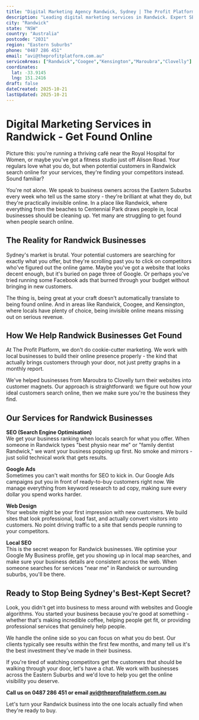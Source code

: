 ```yaml
---
title: "Digital Marketing Agency Randwick, Sydney | The Profit Platform"
description: "Leading digital marketing services in Randwick. Expert SEO, Google Ads & web design for Eastern Suburbs businesses. Call 0487 286 451 for a free consultation."
city: "Randwick"
state: "NSW"
country: "Australia"
postcode: "2031"
region: "Eastern Suburbs"
phone: "0487 286 451"
email: "avi@theprofitplatform.com.au"
serviceAreas: ["Randwick","Coogee","Kensington","Maroubra","Clovelly"]
coordinates:
  lat: -33.9145
  lng: 151.2416
draft: false
dateCreated: 2025-10-21
lastUpdated: 2025-10-21
---
```


<script type="application/ld+json">
{
  "@context": "https://schema.org",
  "@type": "LocalBusiness",
  "@id": "https://theprofitplatform.com.au/locations/randwick/",
  "name": "The Profit Platform",
  "description": "Leading digital marketing services in Randwick. Expert SEO, Google Ads & web design for Eastern Suburbs businesses. Call 0487 286 451 for a free consultation.",
  "url": "https://theprofitplatform.com.au/locations/randwick/",
  "telephone": "0487 286 451",
  "email": "avi@theprofitplatform.com.au",
  "address": {
    "@type": "PostalAddress",
    "addressLocality": "Randwick",
    "addressRegion": "NSW",
    "postalCode": "2031",
    "addressCountry": "AU"
  },
  "areaServed": {
    "@type": "City",
    "name": "Randwick"
  },
  "priceRange": "$$",
  "openingHours": "Mo-Fr 09:00-18:00",
  "sameAs": [
    "https://www.facebook.com/theprofitplatform",
    "https://www.linkedin.com/company/theprofitplatform",
    "https://twitter.com/profitplatform"
  ],
  "geo": {
    "@type": "GeoCoordinates"
  }
}
</script>


# Digital Marketing Services in Randwick - Get Found Online

Picture this: you're running a thriving café near the Royal Hospital for Women, or maybe you've got a fitness studio just off Alison Road. Your regulars love what you do, but when potential customers in Randwick search online for your services, they're finding your competitors instead. Sound familiar?

You're not alone. We speak to business owners across the Eastern Suburbs every week who tell us the same story - they're brilliant at what they do, but they're practically invisible online. In a place like Randwick, where everything from the beaches to Centennial Park draws people in, local businesses should be cleaning up. Yet many are struggling to get found when people search online.

## The Reality for Randwick Businesses

Sydney's market is brutal. Your potential customers are searching for exactly what you offer, but they're scrolling past you to click on competitors who've figured out the online game. Maybe you've got a website that looks decent enough, but it's buried on page three of Google. Or perhaps you've tried running some Facebook ads that burned through your budget without bringing in new customers.

The thing is, being great at your craft doesn't automatically translate to being found online. And in areas like Randwick, Coogee, and Kensington, where locals have plenty of choice, being invisible online means missing out on serious revenue.

## How We Help Randwick Businesses Get Found

At The Profit Platform, we don't do cookie-cutter marketing. We work with local businesses to build their online presence properly - the kind that actually brings customers through your door, not just pretty graphs in a monthly report.

We've helped businesses from Maroubra to Clovelly turn their websites into customer magnets. Our approach is straightforward: we figure out how your ideal customers search online, then we make sure you're the business they find.

## Our Services for Randwick Businesses

**SEO (Search Engine Optimisation)**  
We get your business ranking when locals search for what you offer. When someone in Randwick types "best physio near me" or "family dentist Randwick," we want your business popping up first. No smoke and mirrors - just solid technical work that gets results.

**Google Ads**  
Sometimes you can't wait months for SEO to kick in. Our Google Ads campaigns put you in front of ready-to-buy customers right now. We manage everything from keyword research to ad copy, making sure every dollar you spend works harder.

**Web Design**  
Your website might be your first impression with new customers. We build sites that look professional, load fast, and actually convert visitors into customers. No point driving traffic to a site that sends people running to your competitors.

**Local SEO**  
This is the secret weapon for Randwick businesses. We optimise your Google My Business profile, get you showing up in local map searches, and make sure your business details are consistent across the web. When someone searches for services "near me" in Randwick or surrounding suburbs, you'll be there.

## Ready to Stop Being Sydney's Best-Kept Secret?

Look, you didn't get into business to mess around with websites and Google algorithms. You started your business because you're good at something - whether that's making incredible coffee, helping people get fit, or providing professional services that genuinely help people.

We handle the online side so you can focus on what you do best. Our clients typically see results within the first few months, and many tell us it's the best investment they've made in their business.

If you're tired of watching competitors get the customers that should be walking through your door, let's have a chat. We work with businesses across the Eastern Suburbs and we'd love to help you get the online visibility you deserve.

**Call us on 0487 286 451 or email avi@theprofitplatform.com.au**

Let's turn your Randwick business into the one locals actually find when they're ready to buy.